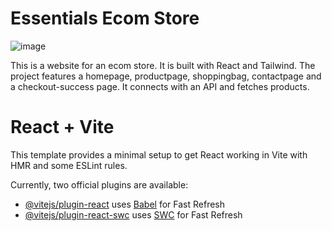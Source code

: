 # Essentials Ecom Store
![image](https://github.com/user-attachments/assets/e66fd74c-aff9-4d4c-bf9d-6d1e4c58b46e)

This is a website for an ecom store. It is built with React and Tailwind. The project features a homepage, productpage, shoppingbag, contactpage and a checkout-success page. It connects with an API and fetches products.



# React + Vite

This template provides a minimal setup to get React working in Vite with HMR and some ESLint rules.

Currently, two official plugins are available:

- [@vitejs/plugin-react](https://github.com/vitejs/vite-plugin-react/blob/main/packages/plugin-react/README.md) uses [Babel](https://babeljs.io/) for Fast Refresh
- [@vitejs/plugin-react-swc](https://github.com/vitejs/vite-plugin-react-swc) uses [SWC](https://swc.rs/) for Fast Refresh
